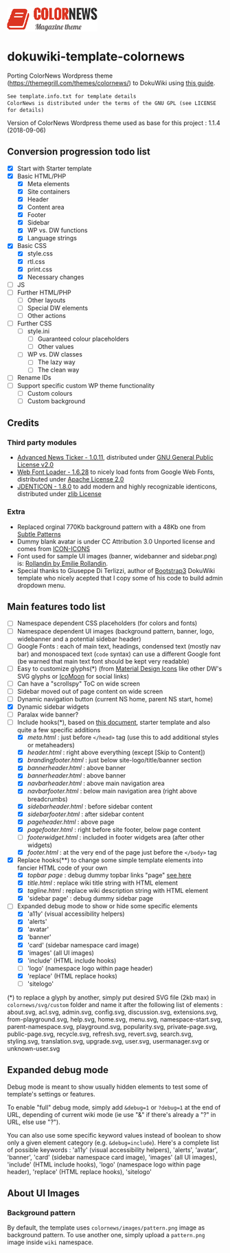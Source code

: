 ![ColorNews - Dokuwiki template](/images/colornews-banner-red.png)

# dokuwiki-template-colornews

Porting ColorNews Wordpress theme (https://themegrill.com/themes/colornews/) to DokuWiki using [this guide](https://www.dokuwiki.org/devel:wp_to_dw_template).

    See template.info.txt for template details
    ColorNews is distributed under the terms of the GNU GPL (see LICENSE for details)
    
Version of ColorNews Wordpress theme used as base for this project : 1.1.4 (2018-09-06)

## Conversion progression todo list

* [x] Start with Starter template
* [x] Basic HTML/PHP
  * [x] Meta elements
  * [x] Site containers
  * [x] Header
  * [x] Content area
  * [x] Footer
  * [x] Sidebar
  * [x] WP vs. DW functions
  * [x] Language strings
* [x] Basic CSS
  * [x] style.css
  * [x] rtl.css
  * [x] print.css
  * [x] Necessary changes
* [ ] JS
* [ ] Further HTML/PHP
  * [ ] Other layouts
  * [ ] Special DW elements
  * [ ] Other actions
* [ ] Further CSS
  * [ ] style.ini
    * [ ] Guaranteed colour placeholders
    * [ ] Other values
  * [ ] WP vs. DW classes
    * [ ] The lazy way
    * [ ] The clean way
* [ ] Rename IDs
* [ ] Support specific custom WP theme functionality
  * [ ] Custom colours
  * [ ] Custom background

## Credits

### Third party modules

* [Advanced News Ticker - 1.0.11](http://risq.github.io/jquery-advanced-news-ticker/), distributed under [GNU General Public License v2.0](https://www.gnu.org/licenses/gpl-2.0.en.html)
* [Web Font Loader - 1.6.28](https://github.com/typekit/webfontloader) to nicely load fonts from Google Web Fonts, distributed under [Apache License 2.0](https://www.apache.org/licenses/LICENSE-2.0)
* [JDENTICON - 1.8.0](https://jdenticon.com/) to add modern and highly recognizable identicons, distributed under [zlib License](https://www.zlib.net/zlib_license.html)

### Extra

* Replaced orginal 770Kb background pattern with a 48Kb one from [Subtle Patterns](https://www.toptal.com/designers/subtlepatterns/)
* Dummy blank avatar is under CC Attribution 3.0 Unported license and comes from [ICON-ICONS](https://icon-icons.com/)
* Font used for sample UI images (banner, widebanner and sidebar.png) is: [Rollandin by Emilie Rollandin](http://www.archistico.com/portfolio/nuovo-font-rollandin/).
* Special thanks to Giuseppe Di Terlizzi, author of [Bootstrap3](https://www.dokuwiki.org/template:bootstrap3) DokuWiki template who nicely acepted that I copy some of his code to build admin dropdown menu.

## Main features todo list

* [ ] Namespace dependent CSS placeholders (for colors and fonts)
* [ ] Namespace dependent UI images (background pattern, banner, logo, widebanner and a potential sidebar header)
* [ ] Google Fonts : each of main text, headings, condensed text (mostly nav bar) and monospaced text (```code``` syntax) can use a different Google font (be warned that main text font should be kept very readable)
* [ ] Easy to customize glyphs(*) (from [Material Design Icons](https://materialdesignicons.com/) like other DW's SVG glyphs or [IcoMoon](https://icomoon.io/) for social links)
* [ ] Can have a "scrollspy" ToC on wide screen
* [ ] Sidebar moved out of page content on wide screen
* [ ] Dynamic navigation button (current NS home, parent NS start, home)
* [x] Dynamic sidebar widgets
* [ ] Paralax wide banner?
* [ ] Include hooks(*), based on [this document](https://www.dokuwiki.org/include_hooks), starter template and also quite a few specific additions
  * [x] *meta.html* : just before `</head>` tag (use this to add additional styles or metaheaders)
  * [x] *header.html* : right above everything (except [Skip to Content])
  * [x] *brandingfooter.html* : just below site-logo/title/banner section
  * [x] *bannerheader.html* : above banner
  * [x] *bannerheader.html* : above banner
  * [x] *navbarheader.html* : above main navigation area
  * [x] *navbarfooter.html* : below main navigation area (right above breadcrumbs)
  * [x] *sidebarheader.html* : before sidebar content
  * [x] *sidebarfooter.html* : after sidebar content
  * [x] *pageheader.html* : above page
  * [x] *pagefooter.html* : right before site footer, below  page content
  * [ ] *footerwidget.html* : included in footer widgets area (after other widgets)
  * [x] *footer.html* : at the very end of the page just before the `</body>` tag
* [x] Replace hooks(**) to change some simple template elements into fancier HTML code of your own
  * [x] *topbar page* : debug dummy topbar links "page" [see here](https://www.dokuwiki.org/tips:topbar)
  * [x] *title.html* : replace wiki title string with HTML element
  * [x] *tagline.html* : replace wiki description string with HTML element
  * [x] 'sidebar page' : debug dummy sidebar page
* [ ] Expanded debug mode to show or hide some specific elements
  * [x] 'a11y' (visual accessibility helpers)
  * [x] 'alerts'
  * [x] 'avatar'
  * [x] 'banner'
  * [x] 'card' (sidebar namespace card image)
  * [x] 'images' (all UI images)
  * [x] 'include' (HTML include hooks)
  * [ ] 'logo' (namespace logo within page header)
  * [x] 'replace' (HTML replace hooks)
  * [ ] 'sitelogo'

(*) to replace a glyph by another, simply put desired SVG file (2kb max) in `colornews/svg/custom` folder and name it after the following list of elements : about.svg, acl.svg, admin.svg, config.svg, discussion.svg, extensions.svg, from-playground.svg, help.svg, home.svg, menu.svg, namespace-start.svg, parent-namespace.svg, playground.svg, popularity.svg, private-page.svg, public-page.svg, recycle.svg, refresh.svg, revert.svg, search.svg, styling.svg, translation.svg, upgrade.svg, user.svg, usermanager.svg or unknown-user.svg

## Expanded debug mode

Debug mode is meant to show usually hidden elements to test some of template's settings or features.

To enable "full" debug mode, simply add `&debug=1` or `?debug=1` at the end of URL, depending of current wiki mode (ie use "&" if there's already a "?" in URL, else use "?").

You can also use some specific keyword values instead of boolean to show only a given element category (e.g. `&debug=include`). Here's a complete list of possible keywords : 'a11y' (visual accessibility helpers), 'alerts', 'avatar', 'banner', 'card' (sidebar namespace card image), 'images' (all UI images), 'include' (HTML include hooks), 'logo' (namespace logo within page header), 'replace' (HTML replace hooks), 'sitelogo'

## About UI Images

### Background pattern

By default, the template uses `colornews/images/pattern.png` image as background pattern.
To use another one, simply upload a `pattern.png` image inside `wiki` namespace.